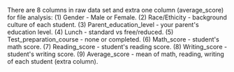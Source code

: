 There are 8 columns in raw data set and extra one column (average_score) for file analysis:
(1) Gender - Male or Female.
(2) Race/Ethicity - background culture of each student.
(3) Parent_education_level - your parent's education level.
(4) Lunch - standard vs free/reduced.
(5) Test_preparation_course - none or completed.
(6) Math_score - student's math score.
(7) Reading_score - student's reading score.
(8) Writing_score - student's writing score.
(9) Average_score - mean of math, reading, writing of each student (extra column).
